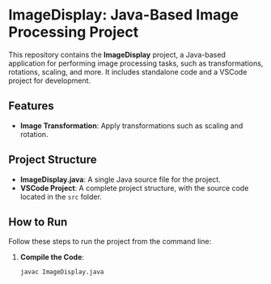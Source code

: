 # ImageDisplay: Java-Based Image Processing Project

This repository contains the **ImageDisplay** project, a Java-based application for performing image processing tasks, such as transformations, rotations, scaling, and more. It includes standalone code and a VSCode project for development.

## Features
- **Image Transformation**: Apply transformations such as scaling and rotation.
 
## Project Structure
- **ImageDisplay.java**: A single Java source file for the project.
- **VSCode Project**: A complete project structure, with the source code located in the `src` folder.

## How to Run
Follow these steps to run the project from the command line:

1. **Compile the Code**:
   ```bash
   javac ImageDisplay.java
